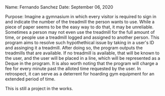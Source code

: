 Name: Fernando Sanchez
Date: September 06, 2020

Purpose: Imagine a gymnasium in which every visitor is required to sign in and indicate the number of the treadmill the person wants to use. While a piece of paper seems to be the easy way to do that, it may be unreliable. Sometimes a person may not even use the treadmill for the full amount of time, or people use a treadmill logged and assigned to another person. This program aims to resolve such hypothethical issue by taking in a user's ID and assinging it a treadmill. After doing so, the program outputs the treadmills that are available. If no treadmill is available, that will be known to the user, and the user will be placed in a line, which will be represented as a Deque in the program. It is also worth noting that the program will charge a fee for every minute past the alloted time requested by the user. In retrospect, it can serve as a deterrent for hoarding gym equipment for an extended period of time. 

This is still a project in the works.
